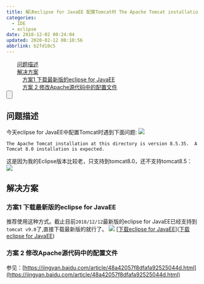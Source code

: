 ```yaml
---
title: 解决eclipse for JavaEE 配置Tomcat时 The Apache Tomcat installation at this directory is version 8.5.35.  A Tomcat 8.0 installation is expected.
categories: 
  - IDE
  - eclipse
date: 2018-12-02 00:24:04
updated: 2020-02-12 08:10:56
abbrlink: b2fd10c5
---
```

<div id='my_toc'><a href="/blog/b2fd10c5/#问题描述" class="header_2">问题描述</a>&nbsp;<br><a href="/blog/b2fd10c5/#解决方案" class="header_2">解决方案</a>&nbsp;<br><a href="/blog/b2fd10c5/#方案1-下载最新版的eclipse-for-JavaEE" class="header_3">方案1 下载最新版的eclipse for JavaEE</a>&nbsp;<br><a href="/blog/b2fd10c5/#方案-2-修改Apache源代码中的配置文件" class="header_3">方案 2 修改Apache源代码中的配置文件</a>&nbsp;<br></div>
<style>.header_1{margin-left: 1em;}.header_2{margin-left: 2em;}.header_3{margin-left: 3em;}.header_4{margin-left: 4em;}.header_5{margin-left: 5em;}.header_6{margin-left: 6em;}</style>
<!--more-->
<script>if (navigator.platform.search('arm')==-1){document.getElementById('my_toc').style.display = 'none';}var e,p = document.getElementsByTagName('p');while (p.length>0) {e = p[0];e.parentElement.removeChild(e);}</script>

<!--end-->
<input type="button" onclick="open_closeTOC()" id="showcloseButton">
<script>
    function open_closeTOC() {var id = document.querySelector(".post-body > ul"); if (id.style.display == "block") {id.style.display = "none";document.getElementById("showcloseButton").value= "展开目录";}else if (id.style.display == "none") {id.style.display = "block";document.getElementById("showcloseButton").value="折叠目录";}}(function () {document.querySelector(".post-body > ul").style.display = "none";document.getElementById("showcloseButton").value="展开目录";})();
</script>

## 问题描述 ##
今天eclipse for JavaEE中配置Tomcat时遇到下面问题:
![](https://image-1257720033.cos.ap-shanghai.myqcloud.com/blog/Java/IDESetting/eclipse/tomcat/bug/show.png)
```
The Apache Tomcat installation at this directory is version 8.5.35.  A Tomcat 8.0 installation is expected.
```
这是因为我的Eclipse版本比较老，只支持到tomcat8.0，还不支持tomcat8.5：
![](https://image-1257720033.cos.ap-shanghai.myqcloud.com/blog/Java/IDESetting/eclipse/tomcat/bug/notMatcher.png)
## 解决方案 ##
### 方案1 下载最新版的eclipse for JavaEE ###
推荐使用这种方式。截止目前`2018/12/12`最新版的eclipse for JavaEE已经支持到`tomcat v9.0`了,直接下载最新版的就行了。
![](https://image-1257720033.cos.ap-shanghai.myqcloud.com/blog/Java/IDESetting/eclipse/downEclipse/show.png)
[[下载eclipse for JavaEE](https://www.lansheng.net.cn/blog/f9c8fc17/)]([下载eclipse for JavaEE](https://www.lansheng.net.cn/blog/f9c8fc17/))
### 方案 2 修改Apache源代码中的配置文件 ###
参见：[https://jingyan.baidu.com/article/48a42057f8dfafa92525044d.html](https://jingyan.baidu.com/article/48a42057f8dfafa92525044d.html)
